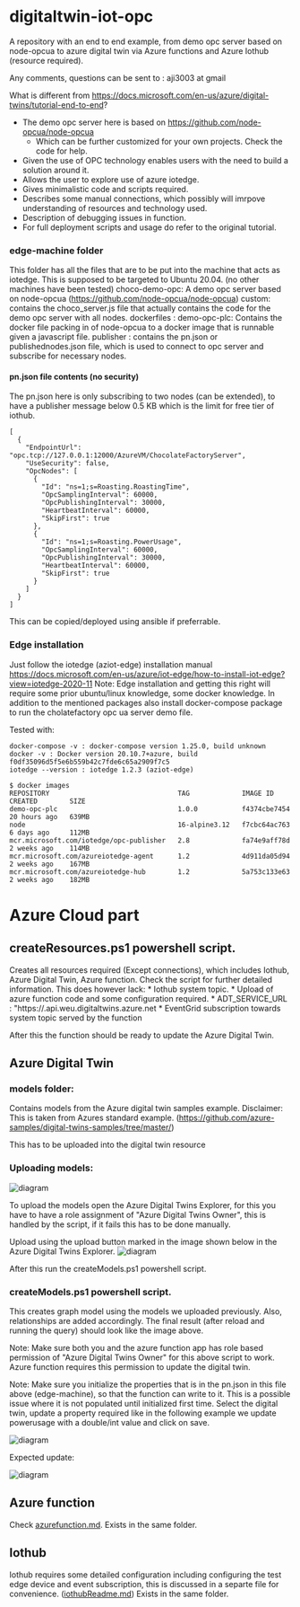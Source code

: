 # digitaltwin-iot-opc
A repository with an end to end example, from demo opc server based on node-opcua to azure digital twin via Azure functions and Azure Iothub (resource required). 

Any comments, questions can be sent to : aji3003 at gmail

What is different from https://docs.microsoft.com/en-us/azure/digital-twins/tutorial-end-to-end?
*   The demo opc server here is based on https://github.com/node-opcua/node-opcua
    *   Which can be further customized for your own projects. Check the code for help.
*   Given the use of OPC technology enables users with the need to build a solution around it.
*   Allows the user to explore use of azure iotedge. 
*   Gives minimalistic code and scripts required.
*   Describes some manual connections, which possibly will imrpove understanding of resources and technology used.
*   Description of debugging issues in function.
*   For full deployment scripts and usage do refer to the original tutorial.

### edge-machine folder 
This folder has all the files that are to be put into the machine that acts as iotedge.
This is supposed to be targeted to Ubuntu 20.04. (no other machines have been tested)
    choco-demo-opc: A demo opc server based on node-opcua (https://github.com/node-opcua/node-opcua)
        custom: contains the choco_server.js file that actually contains the code for the demo opc server with all nodes.
    dockerfiles : 
        demo-opc-plc: Contains the docker file packing in of node-opcua to a docker image that is runnable given a javascript file.
    publisher : contains the pn.json or publishednodes.json file, which is used to connect to opc server and subscribe for necessary nodes.

#### pn.json file contents (no security)
The pn.json here is only subscribing to two nodes (can be extended), to have a publisher message below 0.5 KB which is the limit for free tier of iothub.
```
[
  {
    "EndpointUrl": "opc.tcp://127.0.0.1:12000/AzureVM/ChocolateFactoryServer",
    "UseSecurity": false,
    "OpcNodes": [
      {
        "Id": "ns=1;s=Roasting.RoastingTime",
        "OpcSamplingInterval": 60000,
        "OpcPublishingInterval": 30000,
        "HeartbeatInterval": 60000,
        "SkipFirst": true
      },
      {
        "Id": "ns=1;s=Roasting.PowerUsage",
        "OpcSamplingInterval": 60000,
        "OpcPublishingInterval": 30000,
        "HeartbeatInterval": 60000,
        "SkipFirst": true
      }
    ]
  }
]
```

This can be copied/deployed using ansible if preferrable.

### Edge installation
Just follow the iotedge (aziot-edge) installation manual
https://docs.microsoft.com/en-us/azure/iot-edge/how-to-install-iot-edge?view=iotedge-2020-11
Note: Edge installation and getting this right will require some prior ubuntu/linux knowledge, some docker knowledge. 
In addition to the mentioned packages also install docker-compose package to run the cholatefactory opc ua server demo file.

Tested with:
```
docker-compose -v : docker-compose version 1.25.0, build unknown
docker -v : Docker version 20.10.7+azure, build f0df35096d5f5e6b559b42c7fde6c65a2909f7c5
iotedge --version : iotedge 1.2.3 (aziot-edge)

$ docker images
REPOSITORY                                TAG             IMAGE ID       CREATED        SIZE
demo-opc-plc                              1.0.0           f4374cbe7454   20 hours ago   639MB
node                                      16-alpine3.12   f7cbc64ac763   6 days ago     112MB
mcr.microsoft.com/iotedge/opc-publisher   2.8             fa74e9aff78d   2 weeks ago    114MB
mcr.microsoft.com/azureiotedge-agent      1.2             4d911da05d94   2 weeks ago    167MB
mcr.microsoft.com/azureiotedge-hub        1.2             5a753c133e63   2 weeks ago    182MB
```

# Azure Cloud part

## createResources.ps1 powershell script.
Creates all resources required (Except connections), which includes Iothub, Azure Digital Twin,
Azure function. Check the script for further detailed information.
This does however lack: 
    *   Iothub system topic.
    *   Upload of azure function code and some configuration required.
        *   ADT_SERVICE_URL : "https://<twin-name>.api.weu.digitaltwins.azure.net
    *   EventGrid subscription towards system topic served by the function

After this the function should be ready to update the Azure Digital Twin.

## Azure Digital Twin
### models folder: 
Contains models from the Azure digital twin samples example. 
Disclaimer: This is taken from Azures standard example.
(https://github.com/azure-samples/digital-twins-samples/tree/master/)

This has to be uploaded into the digital twin resource

### Uploading models: 
![diagram](./images/digitaltwin.png)

To upload the models open the Azure Digital Twins Explorer, for this you have to have a role assignment of "Azure Digital Twins Owner", this is handled by the script, if it fails this has to be done manually.

Upload using the upload button marked in the image shown below in the Azure Digital Twins Explorer.
![diagram](./images/digitaltwinexplorer.png)

After this run the createModels.ps1 powershell script.

### createModels.ps1 powershell script.
This creates graph model using the models we uploaded previously. Also, relationships are added accordingly.
The final result (after reload and running the query) should look like the image above.

Note: Make sure both you and the azure function app has role based permission of "Azure Digital Twins Owner" for this above script to work. Azure function requires this permission to update the digital twin.

Note: Make sure you initialize the properties that is in the pn.json in this file above (edge-machine), so that the function can write to it.
This is a possible issue where it is not populated until initialized first time. Select the digital twin, update a property required like in the following example we update powerusage with a double/int value and click on save.

![diagram](./images/powerusageupdate.png)

Expected update:

![diagram](./images/patch.png)

## Azure function
Check [azurefunction.md](https://github.com/ajithkumars/digitaltwin-iot-opc/blob/master/azurefunction.md).
Exists in the same folder.

## Iothub
Iothub requires some detailed configuration including configuring the test edge device and event subscription, this is discussed in a separte file for convenience. ([iothubReadme.md](https://github.com/ajithkumars/digitaltwin-iot-opc/blob/master/iothubReadme.md))
Exists in the same folder.